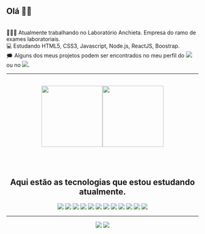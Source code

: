 <h2> Olá 👋🏾</h2><br>
👨🏾‍💻 Atualmente trabalhando no Laboratório Anchieta. Empresa do ramo de exames laboratoriais.<br>
💻 Estudando HTML5, CSS3, Javascript, Node.js, ReactJS, Boostrap.<br>
🗯 Alguns dos meus projetos podem ser encontrados no meu perfil do
<a href = "https://www.linkedin.com/in/AntonioDaivan/" target="_blank"><img src="https://img.shields.io/badge/-Linkedin-05122A?style=flat&logo=linkedin"></a> ou no <a href = "https://www.instagram.com/antonio_daivan/" target="_blank"><img src="https://img.shields.io/badge/-Instagram-05122A?style=flat&logo=instagram"></a>.<br>

<hr>
<br>

<div align="center">
  <a href="https://github.com/AntonioDaivan/"><img height="160em" src="https://github-readme-stats.vercel.app/api?username=AntonioDAivan&show_icons=true&theme=dracula&include_all_commits=true&count_private=true"/><img height="160em" src="https://github-readme-stats.vercel.app/api/top-langs/?username=AntonioDaivan&layout=compact&langs_count=7&theme=dracula"></a>
</div>

<br>
<br>
<br>
  
<div align="center">
  
  ## Aqui estão as tecnologias que estou estudando atualmente.
  
  <img src="https://img.shields.io/badge/-Git-05122A?style=flat&logo=git">
  <img src="https://img.shields.io/badge/-Github-05122A?style=flat&logo=github">
  <img src="https://img.shields.io/badge/-HTML5-05122A?style=flat&logo=html5">
  <img src="https://img.shields.io/badge/-CSS3-05122A?style=flat&logo=css3">
  <img src="https://img.shields.io/badge/-JavaScript-05122A?style=flat&logo=javascript">
  <img src="https://img.shields.io/badge/-Bootstrap-05122A?style=flat&logo=bootstrap">
  <img src="https://img.shields.io/badge/-Node.js-05122A?style=flat&logo=node.js">
  <img src="https://img.shields.io/badge/-React-05122A?style=flat&logo=react">
  <img src="https://img.shields.io/badge/-MySQL-05122A?style=flat&logo=mysql">
  <img src="https://img.shields.io/badge/-PS-05122A?style=flat&logo=adobephotoshop">
  <img src="https://img.shields.io/badge/-Linux-05122A?style=flat&logo=linux">
  <img src="https://img.shields.io/badge/-Ubuntu-05122A?style=flat&logo=ubuntu">
</div>
  
<hr>

<div align="center">    
  <a href="https://api.whatsapp.com/send?phone=5571991430645" target="_blank"><img src="https://img.shields.io/badge/WhatsApp-25D366?style=for-the-badge&logo=whatsapp&logoColor=white" target="_blank"></a> 
  <a href="https://www.linkedin.com/in/AntonioDaivan/" target="_blank"><img src="https://img.shields.io/badge/LinkedIn-0077B5?style=for-the-badge&logo=linkedin&logoColor=white" target="_blank"></a>  
</div>


<!---
AntonioDaivan/AntonioDaivan is a ✨ special ✨ repository because its `README.md` (this file) appears on your GitHub profile.
You can click the Preview link to take a look at your changes.
--->
